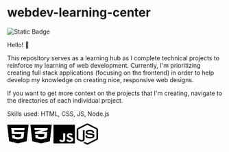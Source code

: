 # webdev-learning-center
![Static Badge](https://img.shields.io/badge/projects_completed-1-blue)

Hello! 👋 

This repository serves as a learning hub as I complete technical projects to reinforce my learning of web development. Currently, I'm prioritizing creating full stack applications (focusing on the frontend) in order to help develop my knowledge on creating nice, responsive web designs.

If you want to get more context on the projects that I'm creating, navigate to the directories of each individual project. 

Skills used: HTML, CSS, JS, Node.js

<img src="icons/html.svg" alt="html" width="50" height="50"> <img src="icons/css.svg" alt="css" width="50" height="50"> <img src="icons/js.svg" alt="js" width="50" height="50"> <img src="icons/node-js.svg" alt="node.js" width="50" height="50">
